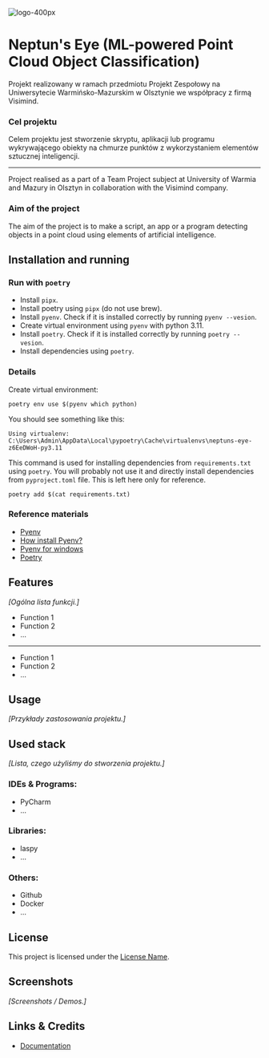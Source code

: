 ![logo-400px](https://github.com/KTFish/neptuns-eye/blob/main/neptuns-eyes-logo-400px.svg)

# Neptun's Eye (ML-powered Point Cloud Object Classification)

Projekt realizowany w ramach przedmiotu Projekt Zespołowy na Uniwersytecie Warmińsko-Mazurskim w Olsztynie we współpracy
z firmą Visimind.

### Cel projektu

Celem projektu jest stworzenie skryptu, aplikacji lub programu wykrywającego obiekty na chmurze punktów z wykorzystaniem
elementów sztucznej inteligencji.


<hr>
Project realised as a part of a Team Project subject at University of Warmia and Mazury in Olsztyn in collaboration with the Visimind company.

### Aim of the project

The aim of the project is to make a script, an app or a program detecting objects in a point cloud using elements of
artificial intelligence.

## Installation and running

### Run with `poetry`

- Install `pipx`.
- Install poetry using `pipx` (do not use brew).
- Install `pyenv`. Check if it is installed correctly by running `pyenv --vesion`.
- Create virtual environment using `pyenv` with python 3.11.
- Install `poetry`. Check if it is installed correctly by running `poetry --vesion`.
- Install dependencies using `poetry`.

### Details

Create virtual environment:

```commandline
poetry env use $(pyenv which python)
```

You should see something like this:

```commandline
Using virtualenv: C:\Users\Admin\AppData\Local\pypoetry\Cache\virtualenvs\neptuns-eye-z6EeDWoH-py3.11
```

This command is used for installing dependencies from `requirements.txt` using `poetry`. You will probably not use it
and directly install dependencies from `pyproject.toml` file. This is left here only for reference.

```commandline
poetry add $(cat requirements.txt)
```

### Reference materials

- [Pyenv](https://realpython.com/intro-to-pyenv/#why-use-pyenv)
- [How install Pyenv?](https://k0nze.dev/posts/install-pyenv-venv-vscode/)
- [Pyenv for windows](https://github.com/pyenv-win/pyenv-win)
- [Poetry](https://realpython.com/dependency-management-python-poetry/#add-poetry-to-an-existing-project)

## Features

*[Ogólna lista funkcji.]*

- Function 1
- Function 2
- ...

<hr>

- Function 1
- Function 2
- ...

## Usage

*[Przykłady zastosowania projektu.]*

## Used stack

*[Lista, czego użyliśmy do stworzenia projektu.]*

### IDEs & Programs:

- PyCharm
- ...

### Libraries:

- laspy
- ...

### Others:

- Github
- Docker
- ...

## License

This project is licensed under the [License Name](link).

## Screenshots

*[Screenshots / Demos.]*

## Links & Credits

- [Documentation](...)


